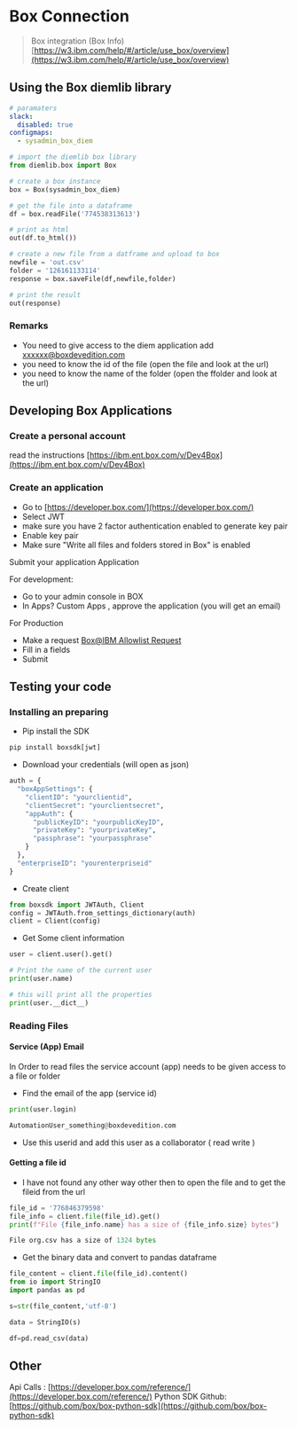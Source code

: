 # Box Connection

> Box integration (Box Info) [https://w3.ibm.com/help/#/article/use_box/overview](https://w3.ibm.com/help/#/article/use_box/overview)

## Using the Box diemlib library

```yaml
# paramaters
slack:
  disabled: true
configmaps:
  - sysadmin_box_diem
```

```py
# import the diemlib box library
from diemlib.box import Box

# create a box instance
box = Box(sysadmin_box_diem)

# get the file into a dataframe
df = box.readFile('774538313613')

# print as html
out(df.to_html())

# create a new file from a datframe and upload to box
newfile = 'out.csv'
folder = '126161133114'
response = box.saveFile(df,newfile,folder)

# print the result
out(response)
```

### Remarks

- You need to give access to the diem application add xxxxxx@boxdevedition.com
- you need to know the id of the file (open the file and look at the url)
- you need to know the name of the folder (open the ffolder and look at the url)

## Developing Box Applications

### Create a personal account

read the instructions [https://ibm.ent.box.com/v/Dev4Box](https://ibm.ent.box.com/v/Dev4Box)

### Create an application

- Go to [https://developer.box.com/](https://developer.box.com/)
- Select JWT
- make sure you have 2 factor authentication enabled to generate key pair
- Enable key pair
- Make sure "Write all files and folders stored in Box" is enabled

Submit your application Application

For development:

- Go to your admin console in BOX
- In Apps? Custom Apps , approve the application (you will get an email)

For Production

- Make a request [Box@IBM Allowlist Request](https://w3.ibm.com/tools/cio/forms/secure/org/app/6629349b-2dfe-4435-846f-6e8133f5360f/launch/index.html?form=F_Form1)
- Fill in a fields
- Submit

## Testing your code

### Installing an preparing

- Pip install the SDK

```python
pip install boxsdk[jwt]
```

- Download your credentials (will open as json)

```python
auth = {
  "boxAppSettings": {
    "clientID": "yourclientid",
    "clientSecret": "yourclientsecret",
    "appAuth": {
      "publicKeyID": "yourpublicKeyID",
      "privateKey": "yourprivateKey",
      "passphrase": "yourpassphrase"
    }
  },
  "enterpriseID": "yourenterpriseid"
}
```

- Create client

```python
from boxsdk import JWTAuth, Client
config = JWTAuth.from_settings_dictionary(auth)
client = Client(config)
```

- Get Some client information

```python
user = client.user().get()

# Print the name of the current user
print(user.name)

# this will print all the properties
print(user.__dict__)
```

### Reading Files

#### Service (App) Email

In Order to read files the service account (app) needs to be given access to a file or folder

- Find the email of the app (service id)

```py
print(user.login)

AutomationUser_something@boxdevedition.com
```

- Use this userid and add this user as a collaborator ( read write )

#### Getting a file id

- I have not found any other way other then to open the file and to get the fileid from the url

```py
file_id = '776846379598'
file_info = client.file(file_id).get()
print(f"File {file_info.name} has a size of {file_info.size} bytes")

File org.csv has a size of 1324 bytes
```

- Get the binary data and convert to pandas dataframe

```py
file_content = client.file(file_id).content()
from io import StringIO
import pandas as pd

s=str(file_content,'utf-8')

data = StringIO(s)

df=pd.read_csv(data)
```

## Other

Api Calls : [https://developer.box.com/reference/](https://developer.box.com/reference/)
Python SDK Github: [https://github.com/box/box-python-sdk](https://github.com/box/box-python-sdk)
